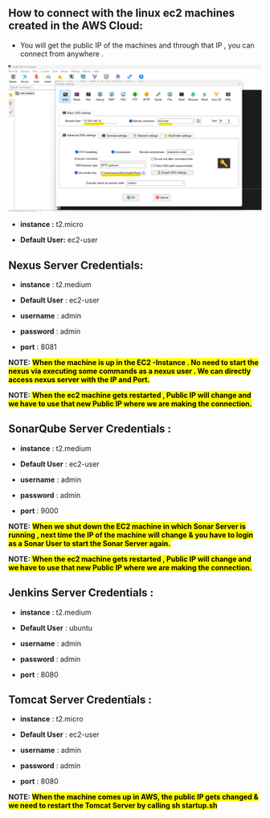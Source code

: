 
## How to connect with the linux ec2 machines created in the AWS Cloud:

  * You will get the public IP of the machines and through that IP , you can connect from anywhere .

  ![alt text](A.%20Basic%20Devops/connect.png)

  * __instance :__ t2.micro

  * __Default User:__ ec2-user

## Nexus Server Credentials:

* __instance__ : t2.medium

* __Default User__ : ec2-user

* __username__ : admin

* __password__ : admin

* __port__ : 8081

__NOTE:__ <mark>__When the machine is up in the EC2 -Instance . No need to start the nexus via executing some commands as a nexus user . We can directly access nexus server with the IP and Port.__</mark>

__NOTE:__<mark> __When the ec2 machine gets restarted , Public IP will change and we have to use that new Public IP where we are making the connection.__<mark>

## SonarQube Server Credentials :

 * __instance__ : t2.medium
  
  * __Default User__ : ec2-user

  * __username__ : admin

  * __password__ : admin

  * __port__ : 9000

__NOTE:__ <mark>__When we shut down the EC2 machine in which Sonar Server is running , next time the IP of the machine will change & you have to login as a Sonar User to start the Sonar Server again.__</mark>

__NOTE:__<mark> __When the ec2 machine gets restarted , Public IP will change and we have to use that new Public IP where we are making the connection.__<mark>

## Jenkins Server Credentials :

  * __instance__ : t2.medium 
  
  * __Default User__ : ubuntu 

  * __username__ : admin

  * __password__ : admin

  * __port__ : 8080

##  Tomcat Server Credentials :

 * __instance__ : t2.micro
  
  * __Default User__ : ec2-user

  * __username__ : admin

  * __password__ : admin

  * __port__ : 8080

__NOTE: <mark> When the machine comes up in AWS, the public IP gets changed & we need to restart the Tomcat Server by calling sh startup.sh__


